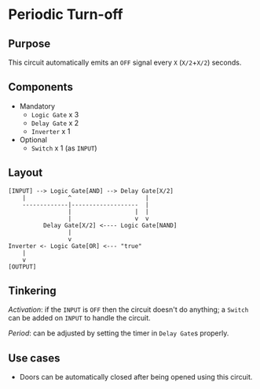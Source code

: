 # Periodic Turn-off

## Purpose

This circuit automatically emits an `OFF` signal every `X` (`X/2`+`X/2`) seconds.

## Components

 - Mandatory
   - `Logic Gate` x 3
   - `Delay Gate` x 2
   - `Inverter` x 1
 - Optional
   - `Switch` x 1 (as `INPUT`)

## Layout

```
[INPUT] --> Logic Gate[AND] --> Delay Gate[X/2] 
    |            ^                     |        
    -------------|-------------------  |        
                 |                  |  |        
                 |                  v  v        
          Delay Gate[X/2] <---- Logic Gate[NAND]
                 |                              
                 v                              
Inverter <- Logic Gate[OR] <--- "true"          
    |                                           
    v                                           
[OUTPUT]                                        
```

## Tinkering

*Activation*: if the `INPUT` is `OFF` then the circuit doesn't do anything; a `Switch` can be added on `INPUT` to handle the circuit.

*Period*: can be adjusted by setting the timer in `Delay Gate`s properly.

## Use cases

 - Doors can be automatically closed after being opened using this circuit.